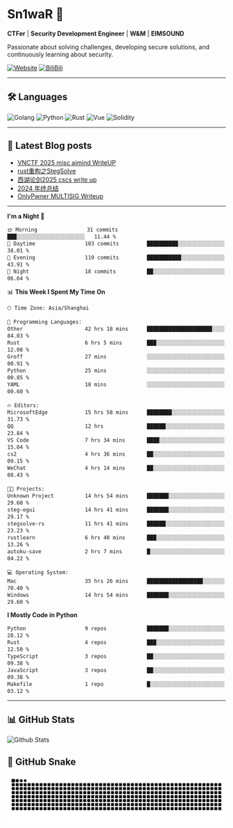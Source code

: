 # Sn1waR 👋

**CTFer** | **Security Development Engineer** | **W&M** | **EIMSOUND**

Passionate about solving challenges, developing secure solutions, and continuously learning about security.

[![Website](https://img.shields.io/website?url=https%3A%2F%2Fwww.snowywar.top)](https://www.snowywar.top) 
[![BiliBili](https://img.shields.io/badge/BiliBili-哔哩哔哩-00A1D6?style=flat&logo=bilibili&logoColor=white)](https://space.bilibili.com/8389161)  

---

## 🛠️ Languages
![Golang](https://img.shields.io/badge/-Golang-00ADD8?style=flat&logo=go&logoColor=white)
![Python](https://img.shields.io/badge/-Python-3776AB?style=flat&logo=python&logoColor=white)
![Rust](https://img.shields.io/badge/-Rust-000000?style=flat&logo=rust&logoColor=white)
![Vue](https://img.shields.io/badge/-Vue.js-4FC08D?style=flat&logo=vue.js&logoColor=white)
![Solidity](https://img.shields.io/badge/-Solidity-363636?style=flat&logo=solidity&logoColor=white)

---
## 📖 Latest Blog posts
<!-- BLOG-POST-LIST:START -->
- [VNCTF 2025 misc aimind WriteUP](https://www.snowywar.top/4546.html)
- [rust重构之StegSolve](https://www.snowywar.top/4541.html)
- [西湖论剑2025 cscs write up](https://www.snowywar.top/4527.html)
- [2024 年终总结](https://www.snowywar.top/4525.html)
- [OnlyPwner MULTISIG Writeup](https://www.snowywar.top/4507.html)
<!-- BLOG-POST-LIST:END -->
---
<!--START_SECTION:waka-->
**I'm a Night 🦉** 

```text
🌞 Morning                31 commits          ███░░░░░░░░░░░░░░░░░░░░░░   11.44 % 
🌆 Daytime                103 commits         ██████████░░░░░░░░░░░░░░░   38.01 % 
🌃 Evening                119 commits         ███████████░░░░░░░░░░░░░░   43.91 % 
🌙 Night                  18 commits          ██░░░░░░░░░░░░░░░░░░░░░░░   06.64 % 
```


📊 **This Week I Spent My Time On** 

```text
🕑︎ Time Zone: Asia/Shanghai

💬 Programming Languages: 
Other                    42 hrs 18 mins      █████████████████████░░░░   84.03 % 
Rust                     6 hrs 5 mins        ███░░░░░░░░░░░░░░░░░░░░░░   12.08 % 
Groff                    27 mins             ░░░░░░░░░░░░░░░░░░░░░░░░░   00.91 % 
Python                   25 mins             ░░░░░░░░░░░░░░░░░░░░░░░░░   00.85 % 
YAML                     18 mins             ░░░░░░░░░░░░░░░░░░░░░░░░░   00.60 % 

🔥 Editors: 
MicrosoftEdge            15 hrs 58 mins      ████████░░░░░░░░░░░░░░░░░   31.73 % 
QQ                       12 hrs              ██████░░░░░░░░░░░░░░░░░░░   23.84 % 
VS Code                  7 hrs 34 mins       ████░░░░░░░░░░░░░░░░░░░░░   15.04 % 
cs2                      4 hrs 36 mins       ██░░░░░░░░░░░░░░░░░░░░░░░   09.15 % 
WeChat                   4 hrs 14 mins       ██░░░░░░░░░░░░░░░░░░░░░░░   08.43 % 

🐱‍💻 Projects: 
Unknown Project          14 hrs 54 mins      ███████░░░░░░░░░░░░░░░░░░   29.60 % 
steg-egui                14 hrs 41 mins      ███████░░░░░░░░░░░░░░░░░░   29.17 % 
stegsolve-rs             11 hrs 41 mins      ██████░░░░░░░░░░░░░░░░░░░   23.23 % 
rustlearn                6 hrs 40 mins       ███░░░░░░░░░░░░░░░░░░░░░░   13.26 % 
autoku-save              2 hrs 7 mins        █░░░░░░░░░░░░░░░░░░░░░░░░   04.22 % 

💻 Operating System: 
Mac                      35 hrs 26 mins      ██████████████████░░░░░░░   70.40 % 
Windows                  14 hrs 54 mins      ███████░░░░░░░░░░░░░░░░░░   29.60 % 
```

**I Mostly Code in Python** 

```text
Python                   9 repos             ███████░░░░░░░░░░░░░░░░░░   28.12 % 
Rust                     4 repos             ███░░░░░░░░░░░░░░░░░░░░░░   12.50 % 
TypeScript               3 repos             ██░░░░░░░░░░░░░░░░░░░░░░░   09.38 % 
JavaScript               3 repos             ██░░░░░░░░░░░░░░░░░░░░░░░   09.38 % 
Makefile                 1 repo              █░░░░░░░░░░░░░░░░░░░░░░░░   03.12 % 
```




<!--END_SECTION:waka-->
---

## 📊 GitHub Stats
![Github Stats](https://github-readme-stats.vercel.app/api?username=jiayuqi7813&show_icons=true&theme=radical)

## 🐍 GitHub Snake
<picture>
  <source media="(prefers-color-scheme: dark)" srcset="https://raw.githubusercontent.com/jiayuqi7813/jiayuqi7813/output/github-contribution-grid-snake-dark.svg">
  <source media="(prefers-color-scheme: light)" srcset="https://raw.githubusercontent.com/jiayuqi7813/jiayuqi7813/output/github-contribution-grid-snake.svg">
  <img alt="github contribution grid snake animation" src="https://raw.githubusercontent.com/jiayuqi7813/jiayuqi7813/output/github-contribution-grid-snake.svg">
</picture>

